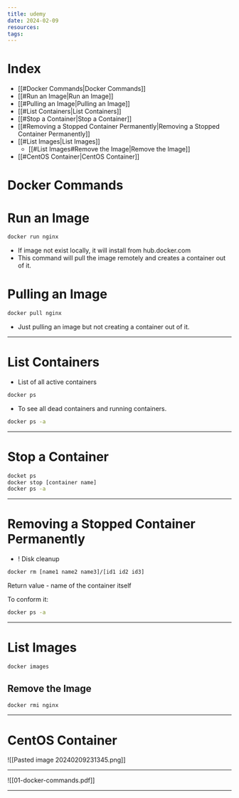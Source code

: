 ```yaml
---
title: udemy
date: 2024-02-09
resources: 
tags:
---
```


# Index

- [[#Docker Commands|Docker Commands]]
- [[#Run an Image|Run an Image]]
- [[#Pulling an Image|Pulling an Image]]
- [[#List Containers|List Containers]]
- [[#Stop a Container|Stop a Container]]
- [[#Removing a Stopped Container Permanently|Removing a Stopped Container Permanently]]
- [[#List Images|List Images]]
	- [[#List Images#Remove the Image|Remove the Image]]
- [[#CentOS Container|CentOS Container]]

# Docker Commands

# Run an Image

```cmd
docker run nginx
```

- If image not exist locally, it will install from hub.docker.com
- This command will pull the image remotely and creates a container out of it.

# Pulling an Image

```cmd
docker pull nginx
```

- Just pulling an image but not creating a container out of it.

---
# List Containers

- List of all active containers

```cmd
docker ps
```

- To see all dead containers and running containers.

```cmd
docker ps -a
```

---
# Stop a Container

```cmd
docket ps
docker stop [container name]
docker ps -a
```

---
# Removing a Stopped Container Permanently

- ! Disk cleanup

```cmd
docker rm [name1 name2 name3]/[id1 id2 id3]
```

Return value - name of the container itself

To conform it:

```cmd
docker ps -a
```

---
# List Images

```cmd
docker images
```

## Remove the Image

```cmd
docker rmi nginx
```

---
# CentOS Container

![[Pasted image 20240209231345.png]]

---

![[01-docker-commands.pdf]]

---
